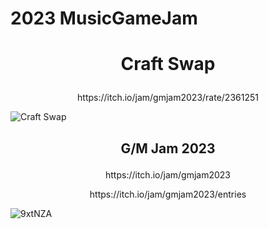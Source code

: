 # 2023 MusicGameJam
# <p align="center" >Craft Swap</p>  
<p align="center">https://itch.io/jam/gmjam2023/rate/2361251</p>


![Craft Swap](https://github.com/xr0919/23MusicJam_Craft_Swap/assets/62006691/c341b22d-d9b1-4ded-bf22-44749fd2075c)

##
## <p align="center" >G/M Jam 2023</p> 
<p align="center">https://itch.io/jam/gmjam2023</p>
<p align="center">https://itch.io/jam/gmjam2023/entries</p>
  
![9xtNZA](https://github.com/xr0919/23MusicJam_Craft_Swap/assets/62006691/fc534413-bc06-47a8-81c2-a5dc7c922845)
